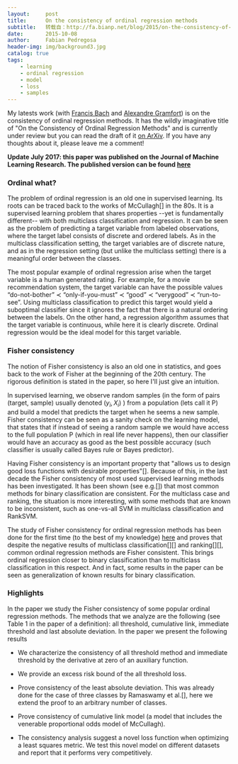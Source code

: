 ```yaml
---
layout:     post
title:      On the consistency of ordinal regression methods
subtitle:   转载自：http://fa.bianp.net/blog/2015/on-the-consistency-of-ordinal-regression-methods/
date:       2015-10-08
author:     Fabian Pedregosa
header-img: img/background3.jpg
catalog: true
tags:
    - learning
    - ordinal regression
    - model
    - loss
    - samples
---
```


My latests work (with [Francis Bach](http://www.di.ens.fr/~fbach) and [Alexandre Gramfort](http://alexandre.gramfort.net/)) is on the consistency of ordinal regression methods. It has the wildly imaginative title of "On the Consistency of Ordinal Regression Methods" and is currently under review but you can read the draft of it [on ArXiv](http://arxiv.org/abs/1408.2327). If you have any thoughts about it, please leave me a comment!

**Update July 2017: this paper was published on the Journal of Machine Learning Research. The published version can be found [here](http://jmlr.org/papers/v18/15-495.html)**

### Ordinal what?

The problem of ordinal regression is an old one in supervised learning. Its roots can be traced back to the works of McCullagh[] in the 80s. It is a supervised learning problem that shares properties --yet is fundamentally different-- with both multiclass classification and regression. It can be seen as the problem of predicting a target variable from labeled observations, where the target label consists of discrete and ordered labels. As in the multiclass classification setting, the target variables are of discrete nature, and as in the regression setting (but unlike the multiclass setting) there is a meaningful order between the classes.

The most popular example of ordinal regression arise when the target variable is a human generated rating. For example, for a movie recommendation system, the target variable can have the possible values “do-not-bother” ≺ “only-if-you-must” ≺ “good” ≺ “verygood” ≺ “run-to-see”. Using multiclass classification to predict this target would yield a suboptimal classifier since it ignores the fact that there is a natural ordering between the labels. On the other hand, a regression algorithm assumes that the target variable is continuous, while here it is clearly discrete. Ordinal regression would be the ideal model for this target variable.

### Fisher consistency

The notion of Fisher consistency is also an old one in statistics, and goes back to the work of Fisher at the beginning of the 20th century. The rigorous definition is stated in the paper, so here I'll just give an intuition.

In supervised learning, we observe random samples (in the form of pairs (target, sample) usually denoted $(y_i, X_i)$ ) from a population (lets call it P) and build a model that predicts the target when he seems a new sample. Fisher consistency can be seen as a sanity check on the learning model, that states that if instead of seeing a random sample we would have access to the full population P (which in real life never happens), then our classifier would have an accuracy as good as the best possible accuracy (such classifier is usually called Bayes rule or Bayes predictor).

Having Fisher consistency is an important property that "allows us to design good loss functions with desirable properties"[]. Because of this, in the last decade the Fisher consistency of most used supervised learning methods has been investigated. It has been shown (see e.g.[]) that most common methods for binary classification are consistent. For the multiclass case and ranking, the situation is more interesting, with some methods that are known to be inconsistent, such as one-vs-all SVM in multiclass classification and RankSVM.

The study of Fisher consistency for ordinal regression methods has been done for the first time (to the best of my knowledge) [here](http://arxiv.org/abs/1408.2327) and proves that despite the negative results of multiclass classification[][] and ranking[][], common ordinal regression methods are Fisher consistent. This brings ordinal regression closer to binary classification than to multiclass classification in this respect. And in fact, some results in the paper can be seen as generalization of known results for binary classification.

### Highlights

In the paper we study the Fisher consistency of some popular ordinal regression methods. The methods that we analyze are the following (see Table 1 in the paper of a definition): all threshold, cumulative link, immediate threshold and last absolute deviation. In the paper we present the following results

- We characterize the consistency of all threshold method and immediate threshold by the derivative at zero of an auxiliary function.

- We provide an excess risk bound of the all threshold loss.

- Prove consistency of the least absolute deviation. This was already done for the case of three classes by Ramaswamy et al.[], here we extend the proof to an arbitrary number of classes.

- Prove consistency of cumulative link model (a model that includes the venerable proportional odds model of McCullagh).

- The consistency analysis suggest a novel loss function when optimizing a least squares metric. We test this novel model on different datasets and report that it performs very competitively.

